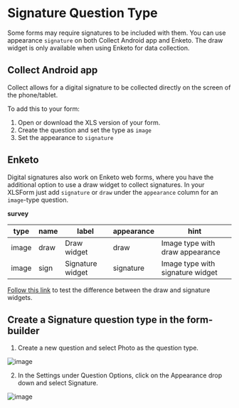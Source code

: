 # Signature Question Type

Some forms may require signatures to be included with them. You can use appearance `signature` on both Collect Android app and Enketo. The draw widget is only available when using Enketo for data collection.

## Collect Android app

Collect allows for a digital signature to be collected directly on the screen of the phone/tablet.

To add this to your form:
1. Open or download the XLS version of your form.
2. Create the question and set the type as `image`
3. Set the appearance to `signature`

## Enketo

Digital signatures also work on Enketo web forms, where you have the additional option to use a draw widget to collect signatures. In your XLSForm just add `signature` or `draw` under the `appearance` column for an `image`-type question.

__survey__

| type  | name      | label            | appearance | hint                             |
| ---   | ---       | ---              | ---        | ---                              |
| image | draw      | Draw widget      | draw       | Image type with draw appearance  |
| image | sign      | Signature widget | signature  | Image type with signature widget |

[Follow this link](https://enke.to/draw) to test the difference between the draw and signature widgets.

## Create a Signature question type in the form-builder

1. Create a new question and select Photo as the question type.

![image](/images/collecting_signatures/new_question.jpg)

2. In the Settings under Question Options, click on the Appearance drop down and select Signature.

![image](/images/collecting_signatures/signature.jpg)
